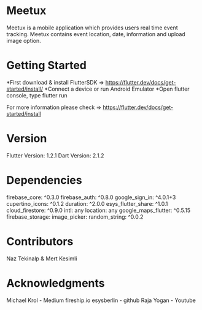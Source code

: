 # Meetux

Meetux is a mobile application which provides users real time event tracking. Meetux contains event location, date, information and upload
image option. 

# Getting Started

*First download & install FlutterSDK => https://flutter.dev/docs/get-started/install/
*Connect a device or run Android Emulator
*Open flutter console, type flutter run

For more information please check => https://flutter.dev/docs/get-started/install

# Version

Flutter Version: 1.2.1
Dart Version: 2.1.2

# Dependencies

firebase_core: ^0.3.0
firebase_auth: ^0.8.0
google_sign_in: ^4.0.1+3
cupertino_icons: ^0.1.2
duration: ^2.0.0
esys_flutter_share: ^1.0.1
cloud_firestore: ^0.9.0
intl: any
location: any
google_maps_flutter: ^0.5.15
firebase_storage:
image_picker:
random_string: ^0.0.2

# Contributors

Naz Tekinalp & Mert Kesimli

# Acknowledgments

Michael Krol - Medium
fireship.io
esysberlin - github
Raja Yogan - Youtube

